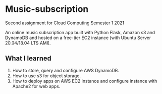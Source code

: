 # Music-subscription
Second assignment for Cloud Computing Semester 1 2021

An online music subscription app built with Python Flask, Amazon s3 and DynamoDB and hosted on a free-tier EC2 instance (with Ubuntu Server 20.04/18.04 LTS AMI).

## What I learned
1. How to store, query and configure AWS DynamoDB.
2. How to use s3 for object storage.
3. How to deploy apps on AWS EC2 instance and configure instance with Apache2 for web apps.
